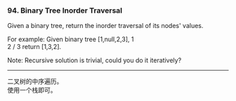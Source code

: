 ### 94. Binary Tree Inorder Traversal

Given a binary tree, return the inorder traversal of its nodes' values.

For example:
Given binary tree [1,null,2,3],
   1
    \
     2
    /
   3
return [1,3,2].

Note: Recursive solution is trivial, could you do it iteratively?

* * *

二叉树的中序遍历。   
使用一个栈即可。   

